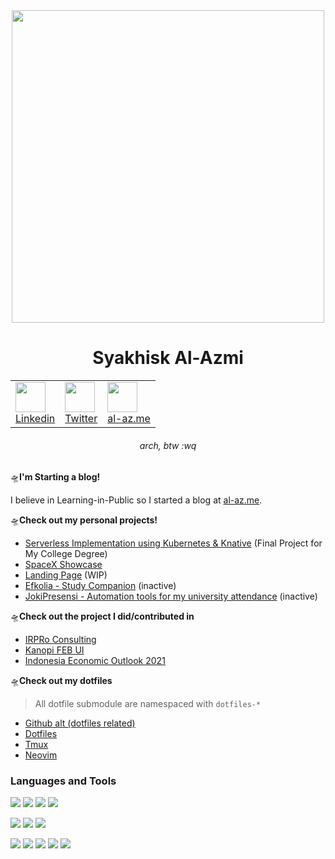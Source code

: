 <div align="center">
 <img src="https://i.ibb.co/vJfv42h/image.png" width="500">
</div>

<h1 align="center">Syakhisk Al-Azmi</h1>

<table align="center">
  <tr>
    <td>
      <a href="https://linkedin.com/in/syakhisk">
        <img src="https://skillicons.dev/icons?i=linkedin&theme=dark" width="48" />
        <br />
        <center>Linkedin</center>
      </a>
    </td>
    <td>
      <a href="https://twitter.com/syakhiskk">
        <img src="https://skillicons.dev/icons?i=twitter&theme=dark" width="48" />
        <br />
        <center>Twitter</center>
      </a>
    </td>
    <td>
      <a href="https://al-az.me">
        <img src="https://al-az.me/static/favicons/favicon-32x32.png" width="48" />
        <br />
        <center>al-az.me</center>
      </a>
    </td>
  </tr>
</table>

<h6 align="center">arch, btw :wq</h6>

🛸**I'm Starting a blog!**

I believe in Learning-in-Public so I started a blog at [al-az.me](https://al-az.me).

🛸**Check out my personal projects!**

- [Serverless Implementation using Kubernetes & Knative](https://github.com/syakhisk/proxmox-minikube-knative) (Final Project for My College Degree)
- [SpaceX Showcase](https://spacex-data-showcase.vercel.app)
- [Landing Page](https://landing-page-sakis.vercel.app) (WIP)
- [Efkolia - Study Companion](https://efkolia.sakis.me) (inactive)
- [JokiPresensi - Automation tools for my university attendance](https://absen.sakis.me) (inactive)

🛸**Check out the project I did/contributed in**

- [IRPRo Consulting](https://irproconsulting.com)
- [Kanopi FEB UI](https://kanopi-febui.com)
- [Indonesia Economic Outlook 2021](https://ieo-febui.com)

🛸**Check out my dotfiles**

> All dotfile submodule are namespaced with `dotfiles-*`

- [Github alt (dotfiles related)](https://github.com/m42nk)
- [Dotfiles](https://github.com/m42nk/dotfiles)
- [Tmux](https://github.com/m42nk/dotfiles-tmux)
- [Neovim](https://github.com/m42nk/dotfiles-nvim)

### Languages and Tools

![](https://img.shields.io/badge/next%20js%20-%23000000.svg?logo=next.js&style=for-the-badge&logoColor=white)
![](https://img.shields.io/badge/typescript%20-%23007ACC.svg?logo=typescript&style=for-the-badge&logoColor=white)
![](https://img.shields.io/badge/react%20-%2320232a.svg?logo=react&style=for-the-badge&logoColor=%2361DAFB)
![](https://img.shields.io/badge/tailwindcss%20-%2338B2AC.svg?logo=tailwind-css&style=for-the-badge&logoColor=white)

![](https://img.shields.io/badge/go%20-%2300ADD8.svg?logo=go&style=for-the-badge&logoColor=white)
![](https://img.shields.io/badge/typescript%20-%23007ACC.svg?logo=typescript&style=for-the-badge&logoColor=white)
![](https://img.shields.io/badge/python%20-%2314354C.svg?logo=python&style=for-the-badge&logoColor=white)

![](https://img.shields.io/badge/bash%20-%23121011.svg?logo=gnu-bash&style=for-the-badge&logoColor=white)
![](https://img.shields.io/badge/lua%20-%232C2D72.svg?logo=lua&style=for-the-badge&logoColor=white)
![](https://img.shields.io/badge/docker%20-%230db7ed.svg?logo=docker&style=for-the-badge&logoColor=white)
![](https://img.shields.io/badge/vim%20-%2311AB00.svg?logo=vim&style=for-the-badge&logoColor=white)
![](https://img.shields.io/badge/linux%20-%23FCC624.svg?logo=linux&style=for-the-badge&logoColor=black)
